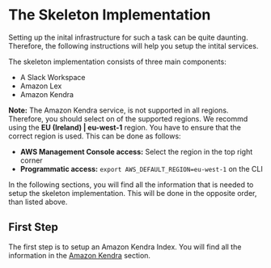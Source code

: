 # The Skeleton Implementation
Setting up the inital infrastructure for such a task can be quite daunting.
Therefore, the following instructions will help you setup the intital services.

The skeleton implementation consists of three main components:
* A Slack Workspace
* Amazon Lex
* Amazon Kendra

**Note:** The Amazon Kendra service, is not supported in all regions. Therefore,
you should select on of the supported regions. We recommd using the **EU
(Ireland) | eu-west-1** region. You have to ensure that the correct region is
used. This can be done as follows:
* **AWS Management Console access:** Select the region in the top right corner
* **Programmatic access:** `export AWS_DEFAULT_REGION=eu-west-1` on the CLI

In the following sections, you will find all the information that is needed to
setup the skeleton implementation. This will be done in the opposite order, than
listed above.

## First Step
The first step is to setup an Amazon Kendra Index. You will find all the
information in the [Amazon Kendra](./skeleton/amazon-kendra.md) section.
